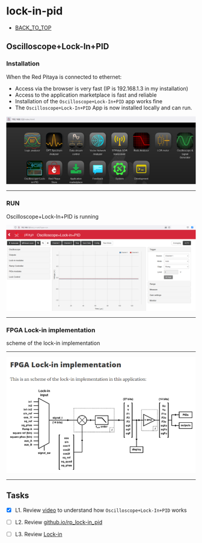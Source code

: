 # lock-in-pid

* [BACK_TO_TOP](./README.md)


## Oscilloscope+Lock-In+PID

### Installation
When the Red Pitaya is connected to ethernet:
* Access via the browser is very fast (IP is 192.168.1.3 in my installation)
* Access to the application marketplace is fast and reliable
* Installation of the `Oscilloscope+Lock-In+PID` app works fine
* The `Oscilloscope+Lock-In+PID` App is now installed locally and can run.
<p align="center">
<img
src="img/35.PNG"
width = 900
/>
</p>

----

### RUN
Oscilloscope+Lock-In+PID is running 

<p align="center">
<img
src="img/36.PNG"
width = 900
/>
</p>

----

### FPGA Lock-in implementation
scheme of the lock-in implementation

----

<p align="center">
<img
src="img/37.PNG"
width = 900
/>
</p>

----

## Tasks

- [x] L1. Review [video](https://www.youtube.com/watch?v=330eYE75MYQ) to understand how `Oscilloscope+Lock-In+PID` works
- [ ] L2. Review [github.io/rp_lock-in_pid](https://marceluda.github.io/rp_lock-in_pid/)
- [ ] L3. Review [Lock-in](https://marceluda.github.io/rp_lock-in_pid/TheApp/instruments/instruments_04_lock-in/)

